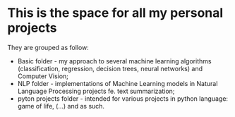 # This is the space for all my personal projects 
They are grouped as follow:
- Basic folder - my approach to several machine learning algorithms (classification, regression, decision trees, neural networks) and Computer Vision;
- NLP folder - implementations of Machine Learning models in Natural Language Processing projects fe. text summarization;
- pyton projects folder - intended for various projects in python language: game of life, (...) and as such.
